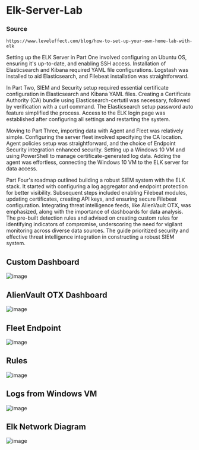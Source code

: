 # Elk-Server-Lab

### Source
```
https://www.leveleffect.com/blog/how-to-set-up-your-own-home-lab-with-elk
```

Setting up the ELK Server in Part One involved configuring an Ubuntu OS, ensuring it's up-to-date, and enabling SSH access. Installation of Elasticsearch and Kibana required YAML file configurations. Logstash was installed to aid Elasticsearch, and Filebeat installation was straightforward.

In Part Two, SIEM and Security setup required essential certificate configuration in Elasticsearch and Kibana YAML files. Creating a Certificate Authority (CA) bundle using Elasticsearch-certutil was necessary, followed by verification with a curl command. The Elasticsearch setup password auto feature simplified the process. Access to the ELK login page was established after configuring all settings and restarting the system.

Moving to Part Three, importing data with Agent and Fleet was relatively simple. Configuring the server fleet involved specifying the CA location. Agent policies setup was straightforward, and the choice of Endpoint Security integration enhanced security. Setting up a Windows 10 VM and using PowerShell to manage certificate-generated log data. Adding the agent was effortless, connecting the Windows 10 VM to the ELK server for data access.

Part Four's roadmap outlined building a robust SIEM system with the ELK stack. It started with configuring a log aggregator and endpoint protection for better visibility. Subsequent steps included enabling Filebeat modules, updating certificates, creating API keys, and ensuring secure Filebeat configuration. Integrating threat intelligence feeds, like AlienVault OTX, was emphasized, along with the importance of dashboards for data analysis. The pre-built detection rules and advised on creating custom rules for identifying indicators of compromise, underscoring the need for vigilant monitoring across diverse data sources. The guide prioritized security and effective threat intelligence integration in constructing a robust SIEM system.

## Custom Dashboard
![image](https://github.com/cyberAngel9/Elk-Server-Lab/assets/82012925/be1d2286-6933-4e03-a895-77204f4b1dff)

## AlienVault OTX Dashboard
![image](https://github.com/cyberAngel9/Elk-Server-Lab/assets/82012925/698f8e23-b548-4249-9135-e22e63a907ae)

## Fleet Endpoint
![image](https://github.com/cyberAngel9/Elk-Server-Lab/assets/82012925/401b2dcf-b985-40e8-80a8-5faaf3400432)

## Rules
![image](https://github.com/cyberAngel9/Elk-Server-Lab/assets/82012925/f8b0d82b-3f3b-4a4c-b1ad-8bdb1c8d779f)

## Logs from Windows VM
![image](https://github.com/cyberAngel9/Elk-Server-Lab/assets/82012925/fb494935-a8db-4119-9796-0b0dcccf4941)

## Elk Network Diagram 
![image](https://github.com/cyberAngel9/Elk-Server-Lab/assets/82012925/878717c2-6228-477c-93d6-b31e1ad0363a)

